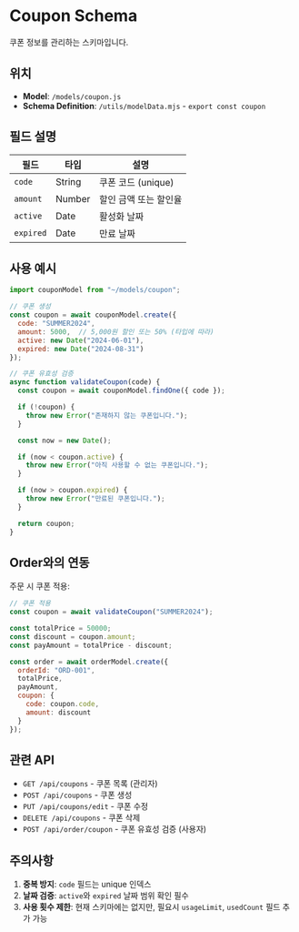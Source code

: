 # Coupon Schema

쿠폰 정보를 관리하는 스키마입니다.

## 위치
- **Model**: `/models/coupon.js`
- **Schema Definition**: `/utils/modelData.mjs` - `export const coupon`

## 필드 설명

| 필드 | 타입 | 설명 |
|------|------|------|
| `code` | String | 쿠폰 코드 (unique) |
| `amount` | Number | 할인 금액 또는 할인율 |
| `active` | Date | 활성화 날짜 |
| `expired` | Date | 만료 날짜 |

## 사용 예시

```javascript
import couponModel from "~/models/coupon";

// 쿠폰 생성
const coupon = await couponModel.create({
  code: "SUMMER2024",
  amount: 5000,  // 5,000원 할인 또는 50% (타입에 따라)
  active: new Date("2024-06-01"),
  expired: new Date("2024-08-31")
});

// 쿠폰 유효성 검증
async function validateCoupon(code) {
  const coupon = await couponModel.findOne({ code });

  if (!coupon) {
    throw new Error("존재하지 않는 쿠폰입니다.");
  }

  const now = new Date();

  if (now < coupon.active) {
    throw new Error("아직 사용할 수 없는 쿠폰입니다.");
  }

  if (now > coupon.expired) {
    throw new Error("만료된 쿠폰입니다.");
  }

  return coupon;
}
```

## Order와의 연동

주문 시 쿠폰 적용:

```javascript
// 쿠폰 적용
const coupon = await validateCoupon("SUMMER2024");

const totalPrice = 50000;
const discount = coupon.amount;
const payAmount = totalPrice - discount;

const order = await orderModel.create({
  orderId: "ORD-001",
  totalPrice,
  payAmount,
  coupon: {
    code: coupon.code,
    amount: discount
  }
});
```

## 관련 API

- `GET /api/coupons` - 쿠폰 목록 (관리자)
- `POST /api/coupons` - 쿠폰 생성
- `PUT /api/coupons/edit` - 쿠폰 수정
- `DELETE /api/coupons` - 쿠폰 삭제
- `POST /api/order/coupon` - 쿠폰 유효성 검증 (사용자)

## 주의사항

1. **중복 방지**: `code` 필드는 unique 인덱스
2. **날짜 검증**: `active`와 `expired` 날짜 범위 확인 필수
3. **사용 횟수 제한**: 현재 스키마에는 없지만, 필요시 `usageLimit`, `usedCount` 필드 추가 가능
